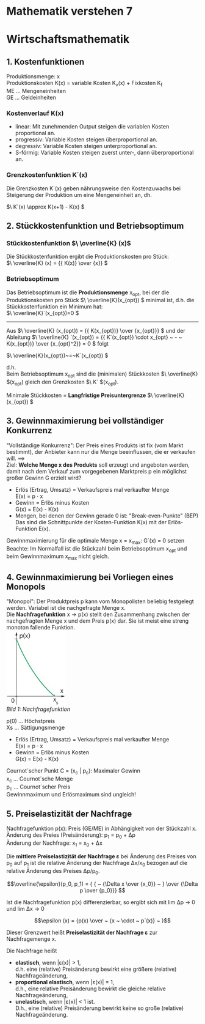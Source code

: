 # Mathematik verstehen 7

# Wirtschaftsmathematik
## 1. Kostenfunktionen
Produktionsmenge: x   
Produktionskosten K(x) = variable Kosten K<sub>v</sub>(x) + Fixkosten K<sub>f</sub>   
ME ... Mengeneinheiten   
GE ... Geldeinheiten   

### Kostenverlauf K(x)
* linear: Mit zunehmenden Output steigen die variablen Kosten proportional an.   
* progressiv: Variable Kosten steigen &uuml;berproportional an.   
* degressiv: Variable Kosten steigen unterproportional an.   
* S-f&ouml;rmig: Variable Kosten steigen zuerst unter-, dann &uuml;berproportional an.      

### Grenzkostenfunktion K´(x)
Die Grenzkosten K´(x) geben n&auml;hrungsweise den Kostenzuwachs bei Steigerung der Produktion um eine Mengeneinheit an, dh.   

$\ K´(x) \approx K(x+1) - K(x) $

## 2. St&uuml;ckkostenfunktion und Betriebsoptimum
### St&uuml;ckkostenfunktion $\ \overline{K} (x)$
Die St&uuml;ckkostenfunktion ergibt die Produktionskosten pro St&uuml;ck:   
$\ \overline{K} (x) = {{ K(x)} \over {x}} $   

### Betriebsoptimum
Das Betriebsoptimum ist die __Produktionsmenge__ x<sub>opt</sub>, bei der die Produktionskosten pro St&uuml;ck $\ \overline{K}(x_{opt}) $ minimal ist, d.h. die St&uuml;ckkostenfunktion ein Minimum hat:   
$\ \overline{K}´(x_{opt})=0 $   

---   
Aus 
$\ \overline{K} (x_{opt}) = {{ K(x_{opt})} \over {x_{opt}}} $
 und der Ableitung 
$\ \overline{K} ´(x_{opt}) = {{ K´(x_{opt}) \cdot x_{opt} ~ - ~ K(x_{opt})} \over {x_{opt}^2}} = 0 $
 folgt   

$\ \overline{K}(x_{opt})~=~K´(x_{opt}) $

 d.h.   
Beim Betriebsoptimum x<sub>opt</sub> sind die (minimalen) St&uuml;ckkosten $\ \overline{K} $(x<sub>opt</sub>) gleich den Grenzkosten $\ K´ $(x<sub>opt</sub>).   

Minimale St&uuml;ckkosten = __Langfristige Preisuntergrenze__ $\ \overline{K}(x_{opt}) $

## 3. Gewinnmaximierung bei vollst&auml;ndiger Konkurrenz
"Vollst&auml;ndige Konkurrenz": Der Preis eines Produkts ist fix (vom Markt bestimmt), der Anbieter kann nur die Menge beeinflussen, die er verkaufen will. ==>   
Ziel: __Welche Menge x des Produkts__ soll erzeugt und angeboten werden, damit nach dem Verkauf zum vorgegebenen Marktpreis p ein m&ouml;glichst gro&szlig;er Gewinn G erzielt wird?   

* Erl&ouml;s (Ertrag, Umsatz) = Verkaufspreis mal verkaufter Menge   
  E(x) = p &sdot; x   
* Gewinn = Erl&ouml;s minus Kosten   
  G(x) = E(x) - K(x)   
* Mengen, bei denen der Gewinn gerade 0 ist: "Break-even-Punkte" (BEP)   
  Das sind die Schnittpunkte der Kosten-Funktion K(x) mit der Erl&ouml;s-Funktion E(x).   

Gewinnmaximierung f&uuml;r die optimale Menge x = x<sub>max</sub>: G´(x) = 0 setzen   
Beachte: Im Normalfall ist die St&uuml;ckzahl beim Betriebsoptimum x<sub>opt</sub> und beim Gewinnmaximum x<sub>max</sub> nicht gleich.   

## 4. Gewinnmaximierung bei Vorliegen eines Monopols
"Monopol": Der Produktpreis p kann vom Monopolisten beliebig festgelegt werden. Variabel ist die nachgefragte Menge x.   
Die __Nachfragefunktion__ x &rarr; p(x) stellt den Zusammenhang zwischen der nachgefragten Menge x und dem Preis p(x) dar. Sie ist meist eine streng monoton fallende Funktion.   
  ![](./o_Nachfragefunktion.png)   
  _Bild 1: Nachfragefunktion_   

p(0) ... H&ouml;chstpreis   
Xs ... S&auml;ttigungsmenge   

* Erl&ouml;s (Ertrag, Umsatz) = Verkaufspreis mal verkaufter Menge   
  E(x) = p &sdot; x   
* Gewinn = Erl&ouml;s minus Kosten   
  G(x) = E(x) - K(x)   

Cournot´scher Punkt C = (x<sub>c</sub> | p<sub>c</sub>): Maximaler Gewinn   
x<sub>c</sub> ... Cournot´sche Menge   
p<sub>c</sub> ... Cournot´scher Preis   
Gewinnmaximum und Erl&ouml;smaximum sind ungleich!   

## 5. Preiselastizit&auml;t der Nachfrage
Nachfragefunktion p(x): Preis (GE/ME) in Abh&auml;ngigkeit von der St&uuml;ckzahl x.   
&Auml;nderung des Preies (Preis&auml;nderung): p<sub>1</sub> = p<sub>0</sub> + &Delta;p   
&Auml;nderung der Nachfrage: x<sub>1</sub> = x<sub>0</sub> + &Delta;x   

Die __mittlere Preiselastizit&auml;t der Nachfrage &epsilon;__ bei &Auml;nderung des Preises von p<sub>0</sub> auf p<sub>1</sub> ist die relative &Auml;nderung der Nachfrage &Delta;x/x<sub>0</sub> bezogen auf die relative &Auml;nderung des Preises &Delta;p/p<sub>0</sub>.   

$$\overline{\epsilon}(p_0, p_1) = { { ~ {\Delta x \over {x_0}} ~ } \over {\Delta p \over {p_0}}} $$

Ist die Nachfragefunktion p(x) differenzierbar, so ergibt sich mit lim &Delta;p -> 0 und lim &Delta;x -> 0   

$$\epsilon (x) = {p(x) \over ~ {x ~ \cdot ~ p´(x)} ~ }$$

Dieser Grenzwert hei&szlig;t __Preiselastizit&auml;t der Nachfrage &epsilon;__ zur Nachfragemenge x.   

Die Nachfrage hei&szlig;t   
* __elastisch__, wenn |&epsilon;(x)| > 1,   
  d.h. eine (relative) Preis&auml;nderung bewirkt eine gr&ouml;&szlig;ere (relative) Nachfrage&auml;nderung,   
* __proportional elastisch__, wenn |&epsilon;(x)| = 1,   
  d.h., eine relative Preis&auml;nderung bewirkt die gleiche relative Nachfrage&auml;nderung,   
* __unelastisch__, wenn |&epsilon;(x)| < 1 ist.   
  D.h., eine (relative) Preis&auml;nderung bewirkt keine so gro&szlig;e (relative) Nachfrage&auml;nderung.   




